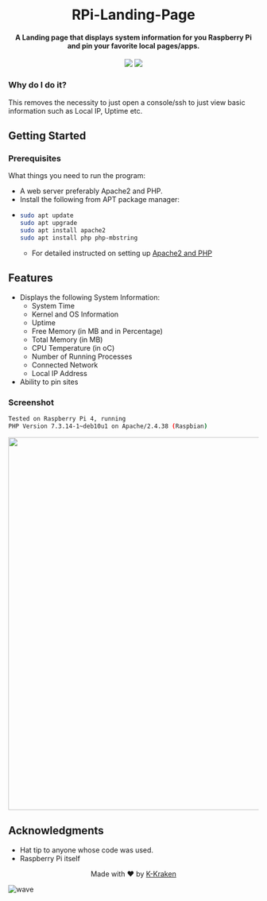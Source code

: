 <h1 align="center">
  <br>
  RPi-Landing-Page
  <br>
</h1>

<h4 align="center">A Landing page that displays system information for you Raspberry Pi and pin your favorite local pages/apps.</h4>

<p align="center">
  <a href="#"><img src="https://img.shields.io/github/last-commit/K-Kraken/RPi-Landing-Page.svg"></a>
  <a href="/LICENSE"><img src="https://img.shields.io/github/license/K-Kraken/RPi-Landing-Page.svg?color=blue"></a>
</p>



### Why do I do it?
This removes the necessity to just open a console/ssh to just view basic information such as Local IP, Uptime etc.


## Getting Started

### Prerequisites
What things you need to run the program:
- A web server preferably Apache2 and PHP.
- Install the following from APT package manager:
- ```bash
  sudo apt update
  sudo apt upgrade
  sudo apt install apache2
  sudo apt install php php-mbstring
  ```
  - For detailed instructed on setting up [Apache2 and PHP](https://howtoraspberrypi.com/how-to-install-web-server-raspberry-pi-lamp/)


## Features
* Displays the following System Information:
	- System Time
	- Kernel and OS Information
	- Uptime 
	- Free Memory (in MB and in Percentage) 
	- Total Memory (in MB)
	- CPU Temperature (in oC)   
	- Number of Running Processes
	- Connected Network
	- Local IP Address
* Ability to pin sites


### Screenshot
```bash
Tested on Raspberry Pi 4, running 
PHP Version 7.3.14-1~deb10u1 on Apache/2.4.38 (Raspbian)
```

<img src="http://cdn.thekrishna.in/img/common/rpilanding.gif" width="750"/>


## Acknowledgments
* Hat tip to anyone whose code was used.
* Raspberry Pi itself


<p align="center">
  Made with ❤️ by <a href="https://github.com/K-Kraken">K-Kraken</a>
</p>

![wave](http://cdn.thekrishna.in/img/common/border.png)
